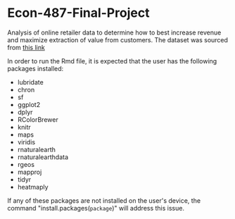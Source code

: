 # Econ-487-Final-Project
Analysis of online retailer data to determine how to best increase revenue and maximize extraction of value from customers.
The dataset was sourced from [this link](https://archive.ics.uci.edu/ml/datasets/online+retail)

In order to run the Rmd file, it is expected that the user has the following packages installed:
* lubridate
* chron
* sf
* ggplot2
* dplyr
* RColorBrewer
* knitr
* maps
* viridis
* rnaturalearth
* rnaturalearthdata
* rgeos
* mapproj
* tidyr
* heatmaply

If any of these packages are not installed on the user's device, the command "install.packages(`package`)"
will address this issue.

